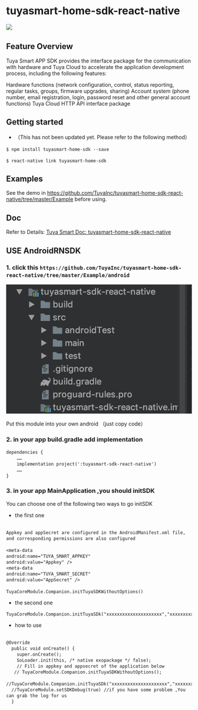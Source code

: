 # tuyasmart-home-sdk-react-native

![](https://img.shields.io/github/license/TuyaInc/tuyasmart-home-sdk-react-native.svg)

## Feature Overview

Tuya Smart APP SDK provides the interface package for the communication with hardware and Tuya Cloud to accelerate the application development process, including the following features:

Hardware functions (network configuration, control, status reporting, regular tasks, groups, firmware upgrades, sharing)
Account system (phone number, email registration, login, password reset and other general account functions)
Tuya Cloud HTTP API interface package

## Getting started
* （This has not been updated yet. Please refer to the following method）

`$ npm install tuyasmart-home-sdk --save`

`$ react-native link tuyasmart-home-sdk`

## Examples

See the demo in https://github.com/TuyaInc/tuyasmart-home-sdk-react-native/tree/master/Example before using.

## Doc

Refer to Details: [Tuya Smart Doc: tuyasmart-home-sdk-react-native](https://tuyakae.gitbook.io/tuyasmart-home-sdk-react-native)

## USE AndroidRNSDK
###  1. click this `https://github.com/TuyaInc/tuyasmart-home-sdk-react-native/tree/master/Example/android`

![cmd-markdown1](pic/android1.png)

Put this module into your own android （just copy code）

###  2. in your app build.gradle add implementation

```
dependencies {
    ……
    implementation project(':tuyasmart-sdk-react-native')
    ……
}
```

###  3. in your app MainApplication ,you should initSDK 

You can choose one of the following two ways to go initSDK

* the first one

```

Appkey and appSecret are configured in the AndroidManifest.xml file, and corresponding permissions are also configured

<meta-data
android:name="TUYA_SMART_APPKEY"
android:value="Appkey" />
<meta-data
android:name="TUYA_SMART_SECRET"
android:value="AppSecret" />

TuyaCoreModule.Companion.initTuyaSDKWithoutOptions()
```

* the second one

```
TuyaCoreModule.Companion.initTuyaSDk("xxxxxxxxxxxxxxxxxxxxx","xxxxxxxxxxxxxxxxxxxxx",this);

```

* how to use

```

@Override
  public void onCreate() {
    super.onCreate();
    SoLoader.init(this, /* native exopackage */ false);
    // Fill in appkey and appsecret of the application below
   // TuyaCoreModule.Companion.initTuyaSDKWithoutOptions();
  //TuyaCoreModule.Companion.initTuyaSDk("xxxxxxxxxxxxxxxxxxxxx","xxxxxxxxxxxxxxxxxxxxx",this);
  //TuyaCoreModule.setSDKDebug(true) //if you have some problem ,You can grab the log for us
  }


```

